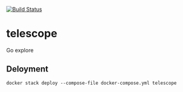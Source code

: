 [![Build Status](https://travis-ci.org/turbolent/telescope.svg?branch=ci)](https://travis-ci.org/turbolent/telescope)

# telescope

Go explore


## Deloyment

```shell
docker stack deploy --compose-file docker-compose.yml telescope
```
